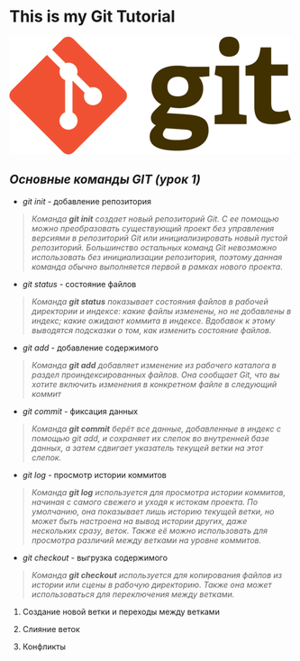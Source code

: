 # This is my Git Tutorial

![Screenshot](gitlogo.png)
## *Основные команды **GIT** (урок 1)*

* *git init* - добавление репозитория
>*Команда **git init** создает новый репозиторий Git. С ее помощью можно преобразовать существующий проект без управления версиями в репозиторий Git или инициализировать новый пустой репозиторий. Большинство остальных команд Git невозможно использовать без инициализации репозитория, поэтому данная команда обычно выполняется первой в рамках нового проекта.*
* *git status* - cостояние файлов
>*Команда **git status** показывает состояния файлов в рабочей директории и индексе: какие файлы изменены, но не добавлены в индекс; какие ожидают коммита в индексе. Вдобавок к этому выводятся подсказки о том, как изменить состояние файлов.*

* *git add* - добавление содержимого 
>*Команда **git add** добавляет изменение из рабочего каталога в раздел проиндексированных файлов. Она сообщает Git, что вы хотите включить изменения в конкретном файле в следующий коммит*


* *git commit* - фиксация данных
>*Команда **git commit** берёт все данные, добавленные в индекс с помощью git add, и сохраняет их слепок во внутренней базе данных, а затем сдвигает указатель текущей ветки на этот слепок.*

* *git log* - просмотр истории коммитов
>*Команда **git log** используется для просмотра истории коммитов, начиная с самого свежего и уходя к истокам проекта. По умолчанию, она показывает лишь историю текущей ветки, но может быть настроена на вывод истории других, даже нескольких сразу, веток. Также её можно использовать для просмотра различий между ветками на уровне коммитов.*

* *git checkout* - выгрузка содержимого
>*Команда **git checkout** используется для копирования файлов из истории или сцены в рабочую директорию. Также она может использоваться для переключения между ветками.*

1. Создание новой ветки и переходы между ветками


2. Слияние веток 


3. Конфликты